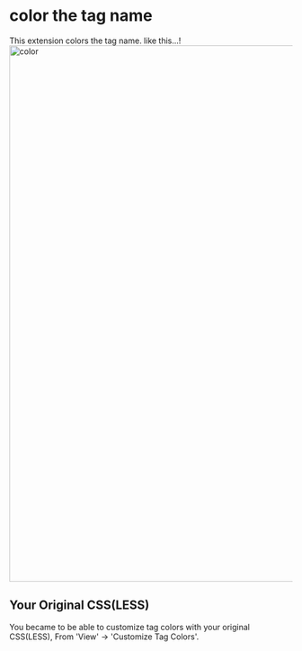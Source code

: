 # color the tag name
This extension colors the tag name.
like this...!
<img width="953" alt="color" src="https://cloud.githubusercontent.com/assets/26040158/24090352/bc6dc24a-0d82-11e7-9d34-3f6a139cc404.png">

## Your Original CSS(LESS)
You became to be able to customize tag colors with your original CSS(LESS), From 'View' -> 'Customize Tag Colors'.
